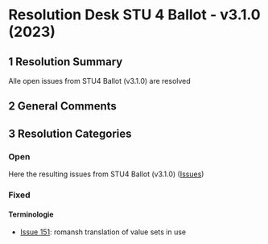 # Resolution Desk STU 4 Ballot - v3.1.0 (2023)

## 1 Resolution Summary
Alle open issues from STU4 Ballot (v3.1.0) are resolved

## 2 General Comments


## 3 Resolution Categories

### Open
Here the resulting issues from STU4 Ballot (v3.1.0) ([Issues](https://github.com/hl7ch/ch-vacd/labels/ballot%20v3.1.0%20-%20STU%204))


### Fixed

#### Terminologie
* [Issue 151](https://github.com/hl7ch/ch-vacd/issues/151): romansh translation of value sets in use
